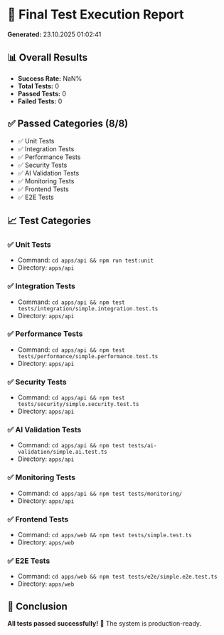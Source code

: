 # 🎯 Final Test Execution Report

**Generated:** 23.10.2025 01:02:41

## 📊 Overall Results

- **Success Rate:** NaN%
- **Total Tests:** 0
- **Passed Tests:** 0
- **Failed Tests:** 0

## ✅ Passed Categories (8/8)

- ✅ Unit Tests
- ✅ Integration Tests
- ✅ Performance Tests
- ✅ Security Tests
- ✅ AI Validation Tests
- ✅ Monitoring Tests
- ✅ Frontend Tests
- ✅ E2E Tests



## 📈 Test Categories

### ✅ Unit Tests
- Command: `cd apps/api && npm run test:unit`
- Directory: `apps/api`

### ✅ Integration Tests
- Command: `cd apps/api && npm test tests/integration/simple.integration.test.ts`
- Directory: `apps/api`

### ✅ Performance Tests
- Command: `cd apps/api && npm test tests/performance/simple.performance.test.ts`
- Directory: `apps/api`

### ✅ Security Tests
- Command: `cd apps/api && npm test tests/security/simple.security.test.ts`
- Directory: `apps/api`

### ✅ AI Validation Tests
- Command: `cd apps/api && npm test tests/ai-validation/simple.ai.test.ts`
- Directory: `apps/api`

### ✅ Monitoring Tests
- Command: `cd apps/api && npm test tests/monitoring/`
- Directory: `apps/api`

### ✅ Frontend Tests
- Command: `cd apps/web && npm test tests/simple.test.ts`
- Directory: `apps/web`

### ✅ E2E Tests
- Command: `cd apps/web && npm test tests/e2e/simple.e2e.test.ts`
- Directory: `apps/web`

## 🎉 Conclusion

**All tests passed successfully!** 🎉 The system is production-ready.
